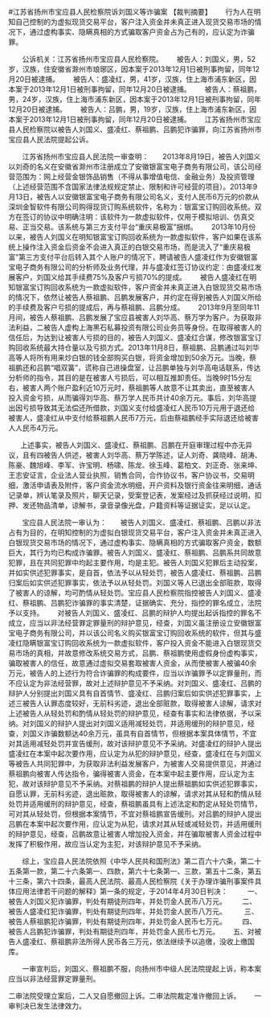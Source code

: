 #江苏省扬州市宝应县人民检察院诉刘国义等诈骗案 
【裁判摘要】       行为人在明知自己控制的为虚拟现货交易平台，客户注入资金并未真正进入现货交易市场的情况下，通过虚构事实、隐瞒真相的方式骗取客户资金占为己有的，应认定为诈骗罪。       

       公诉机关：江苏省扬州市宝应县人民检察院。       被告人：刘国义，男，52岁，汉族，住安徽省滁州市琅琊区，因本案于2013年12月1日被刑事拘留，同年12月20日被逮捕。       被告人：盛凌红，男，41岁，汉族，住上海市浦东新区，因本案于2013年12月1日被刑事拘留，同年12月20日被逮捕。       被告人：蔡祖鹏，男，24岁，汉族，住上海市浦东新区，因本案于2013年12月1日被刑事拘留，同年12月20日被逮捕。       被告人：吕鹏，男，19岁，汉族，住上海市浦东新区，因本案于2013年12月1日被刑事拘留，同年12月20日被逮捕。       江苏省扬州市宝应县人民检察院以被告人刘国义、盛凌红、蔡祖鹏、吕鹏犯诈骗罪，向江苏省扬州市宝应县人民法院提起公诉。

       江苏省扬州市宝应县人民法院一审查明：       2013年8月19日，被告人刘国义以刘奇的名义在安徽省滁州市注册成立了安徽银富宝电子商务有限公司，该公司经营范围为：网上经营金银饰品销售（不得从事增值电信、金融业务）及投资管理（上述经营范围不含国家法律法规规定禁止、限制和许可经营的项目）。2013年9月13日，被告人以安徽银富宝电子商务有限公司名义，支付人民币6万元的价款从深圳金智软件有限公司购得现货订购系统软件，名称为：银富宝订购回收系统。双方在签订的协议中明确注明：该软件为一款虚拟软件，仅用于模拟培训、仿真交易、正当交易。该系统与第三方支付平台“重庆易极富”捆绑。       2013年10月份以来，被告人刘国义在明知银富宝订购回收系统为一款虚拟软件，客户如果在该系统上操作注入资金后资金不会进入真正的白银交易市场，而是流入了“重庆易极富”第三方支付平台后转入其个人账户的情况下，聘请被告人盛凌红作为安徽银富宝电子商务有限公司的分析师及业务代理，并与盛凌红签订协议约定：由盛凌红发展客户，刘国义给其手续费75%及客户亏损70%的提成。       被告人盛凌红在明知银富宝订购回收系统为一款虚拟软件，客户资金并未真正进入白银现货交易市场的情况下，依然让被告人蔡祖鹏、吕鹏发展客户，并约定在得到被告人刘国义所给的手续费及客户亏损的提成后，再与蔡祖鹏、吕鹏分成。       2013年9月至同年11月间，被告人蔡祖鹏、吕鹏发展了宝应县被害人刘华高、蔡万学为客户。为获取非法利益，二被告人虚构上海黑石私募投资有限公司业务员等身份。在取得被害人的信任后，为达到让被害人亏损的目的，被告人刘国义、盛凌红合谋，修改银富宝订购回收系统最大持仓量以及亏损方式。2013年11月8日，蔡祖鹏、吕鹏通过叫刘华高等人将所有用来炒白银的钱全部购买白银，将资金增加到50余万元。当晚，蔡祖鹏还和吕鹏“唱双簧”，谎称自己进操盘室，让吕鹏单独与刘华高电话联系，传达分析师的指令，其目的是在被害人亏损后，可以相互推卸责任。当晚9时15分左右，被害人两个账户盈利近10万元时，蔡祖鹏等人故意不让其卖出，直至被害人投入资金亏损，从而骗得刘华高、蔡万学人民币共计40余万元。事后，刘华高提出因亏损导致其无法偿还所借款，刘国义支付给盛凌红人民币10万元用于退还给被害人，盛凌红从中支付给蔡祖鹏人民币7万元，后由蔡祖鹏经手实际退还给被害人人民币4万元。

      上述事实，被告人刘国义、盛凌红、蔡祖鹏、吕鹏在开庭审理过程中亦无异议，且有四被告人供述，被害人刘华高、蔡万学陈述，证人刘奇、龚晓峰、胡涛、陈豪、魏旭峰、李军、许宝明、杨啸、陈龙、徐玉峰、葛柏文、刘正奇、张来坤、王志安证言，企业法人营业执照，销售合同，合作协议书，客户协议书，交易明细，激活申请表及附件，客户资金流水明细，开户资料及银行资金往来明细，通话记录单，辨认笔录及照片，聊天记录，受案登记表，发案经过及抓获经过说明，扣押、发还物品清单，谅解书，录音录像光盘，户籍资料等证据证实，足以认定。

       宝应县人民法院一审认为：       被告人刘国义、盛凌红、蔡祖鹏、吕鹏以非法占有为目的，在明知控制的为虚拟白银现货交易平台，客户注入资金并未真正进入白银现货交易市场的情况下，通过虚构事实、隐瞒真相的方式骗取客户资金，数额巨大，其行为均已构成诈骗罪。被告人刘国义、盛凌红、蔡祖鹏、吕鹏系共同故意犯罪，且在共同犯罪中均起主要作用，均是主犯。被告人刘国义犯罪后主动投案，并如实供述犯罪事实，是自首，依法予以从轻处罚，被告人盛凌红、蔡祖鹏、吕鹏归案后如实供述犯罪事实，依法予以从轻处罚。刘国义等人已退出全部赃款，取得了被害人的谅解，均可酌情从轻处罚。宝应县人民检察院指控被告人刘国义、盛凌红、蔡祖鹏、吕鹏犯诈骗罪的事实清楚，证据确实、充分，指控的罪名成立，法院予以支持。       对被告人刘国义、盛凌红、吕鹏的辩护人均提出起诉指控的罪名不成立，应当以非法经营罪定罪量刑的辩护意见，经查，刘国义虽注册设立安徽银富宝电子商务有限公司，并以该公司名义购买银富宝订购回收系统的软件，但其与盛凌红隐瞒银富宝订购回收系统为一款虚拟软件，客户投入资金不能进入白银现货交易市场的真相，并故意修改系统交易方式，吕鹏、蔡祖鹏使用虚假身份虚构事实，骗取被害人的信任，故意通过虚拟交易套取被害人资金，从而使被害人被骗40余万元，被告人的上述行为符合诈骗罪的构成要件，应当以诈骗罪予以定罪量刑，而不应认定为非法经营罪，故对上述辩护意见不予采纳。对刘国义、盛凌红、吕鹏的辩护人分别提出刘国义具有自首情节、盛凌红、吕鹏归案后如实供述犯罪事实，上述三被告人认罪态度较好，无前科劣迹，退出全部赃款，取得被害人谅解，请求对上述被告人从轻处罚和酌情从轻处罚的辩护意见，经查有事实和法律依据，予以采纳。对刘国义的辩护人提出对刘国义适用减轻处罚，并适用缓刑的辩护意见，经查，刘国义诈骗数额达40余万元，虽具有自首情节，但根据本案具体情节，不宜对其适用减轻处罚并宣告缓刑，故对该辩护意见不予采纳。对盛凌红的辩护人提出盛凌红在本案中起次要作用，应认定为从犯的辩护意见，经查，盛凌红在与刘国义等被告人共同犯罪中，为获取非法利益发展客户，为被害人交易提供意见，并通过蔡祖鹏向被害人传达指令，骗得被害人资金，在本案中起主要作用，应认定为主犯，故对该辩护意见不予采纳。对蔡祖鹏的辩护人提出蔡祖鹏如实供述犯罪事实，自愿认罪，无前科劣迹，退出赃款，取得被害人的谅解，请求对其从轻和酌情从轻处罚并适用缓刑的辩护意见，经查，蔡祖鹏虽具有上述法定和酌定从轻处罚情节，可对其从轻处罚，但根据本案情节，不宜对蔡祖鹏宣告缓刑。对吕鹏的辩护人提出吕鹏在本案中起次要作用，应认定为从犯，请求对其从轻或减轻处罚，并适用缓刑的辩护意见，经查，吕鹏故意让被害人增加投入资金，并在骗取被害人资金过程中发挥了积极作用，故应当认定为主犯，对该辩护意见不予采纳。

       综上，宝应县人民法院依照《中华人民共和国刑法》第二百六十六条，第二十五条第一款，第二十六条第一、四款，第六十七条第一、三款，第五十二条，第五十三条，第六十四条，最高人民法院、最高人民检察院《关于办理诈骗刑事案件具体应用法律若干问题的解释》第一条的规定，于2014年4月30日判决：          一、被告人刘国义犯诈骗罪，判处有期徒刑四年，并处罚金人民币八万元。        二、被告人盛凌红犯诈骗罪，判处有期徒刑四年，并处罚金人民币八万元。         三、被告人蔡祖鹏犯诈骗罪，判处有期徒刑四年，并处罚金人民币七万元。        四、被告人吕鹏犯诈骗罪，判处有期徒刑四年，并处罚金人民币七万元。       五、对被告人盛凌红、蔡祖鹏非法所得人民币各三万元，依法继续予以追缴，没收上缴国库。

       一审宣判后，刘国义、蔡祖鹏不服，向扬州市中级人民法院提起上诉，称本案应当以非法经营罪定罪量刑。

二审法院受理立案后，二人又自愿撤回上诉。二审法院裁定准许撤回上诉。       一审判决已发生法律效力。



